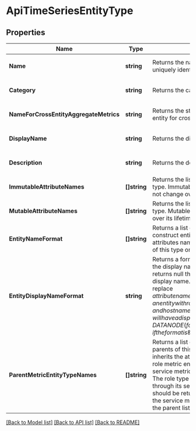 # ApiTimeSeriesEntityType

## Properties
Name | Type | Description | Notes
------------ | ------------- | ------------- | -------------
**Name** | **string** | Returns the name of the entity type. This name uniquely identifies this entity type. | [optional] [default to null]
**Category** | **string** | Returns the category of the entity type. | [optional] [default to null]
**NameForCrossEntityAggregateMetrics** | **string** | Returns the string to use to pluralize the name of the entity for cross entity aggregate metrics. | [optional] [default to null]
**DisplayName** | **string** | Returns the display name of the entity type. | [optional] [default to null]
**Description** | **string** | Returns the description of the entity type. | [optional] [default to null]
**ImmutableAttributeNames** | **[]string** | Returns the list of immutable attributes for this entity type. Immutable attributes values for an entity may not change over its lifetime. | [optional] [default to null]
**MutableAttributeNames** | **[]string** | Returns the list of mutable attributes for this entity type. Mutable attributes for an entity may change over its lifetime. | [optional] [default to null]
**EntityNameFormat** | **[]string** | Returns a list of attribute names that will be used to construct entity names for entities of this type. The attributes named here must be immutable attributes of this type or a parent type. | [optional] [default to null]
**EntityDisplayNameFormat** | **string** | Returns a format string that will be used to construct the display name of entities of this type. If this returns null the entity name would be used as the display name.  The entity attribute values are used to replace $attribute name portions of this format string. For example, an entity with roleType \&quot;DATANODE\&quot; and hostname \&quot;foo.com\&quot; will have a display name \&quot;DATANODE (foo.com)\&quot; if the format is \&quot;$roleType ($hostname)\&quot;. | [optional] [default to null]
**ParentMetricEntityTypeNames** | **[]string** | Returns a list of metric entity type names which are parents of this metric entity type. A metric entity type inherits the attributes of its ancestors. For example a role metric entity type has its service as a parent. A service metric entity type has a cluster as a parent. The role type inherits its cluster name attribute through its service parent. Only parent ancestors should be returned here. In the example given, only the service metric entity type should be specified in the parent list. | [optional] [default to null]

[[Back to Model list]](../README.md#documentation-for-models) [[Back to API list]](../README.md#documentation-for-api-endpoints) [[Back to README]](../README.md)

